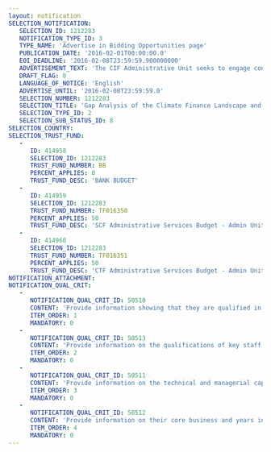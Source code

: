 ```yaml
---
layout: notification
SELECTION_NOTIFICATION: 
   SELECTION_ID: 1212283
   NOTIFICATION_TYPE_ID: 3
   TYPE_NAME: 'Advertise in Bidding Opportunities page'
   PUBLICATION_DATE: '2016-02-01T00:00:00.0'
   EOI_DEADLINE: '2016-02-08T23:59:59.900000000'
   ADVERTISEMENT_TEXT: 'The CIF Administrative Unit seeks to engage consultancy services to conduct a gap analysis of the climate finance landscape that analyzes the role of key entities/actors delivering climate finance and articulates if and where the CIF business model may hold a comparative advantage within this landscape. This analysis would inform the work to be carried out by the CIF Administrative Unit and the MDBs to develop new models for the future operations of the CIF for consideration by the joint meeting of the CTF and SCF Trust Fund Committees at its next meeting in mid-2016.'
   DRAFT_FLAG: 0
   LANGUAGE_OF_NOTICE: 'English'
   ADVERTISE_UNTIL: '2016-02-08T23:59:59.0'
   SELECTION_NUMBER: 1212283
   SELECTION_TITLE: 'Gap Analysis of the Climate Finance Landscape and the Role of the Climate Investment Funds'
   SELECTION_TYPE_ID: 2
   SELECTION_SUB_STATUS_ID: 8
SELECTION_COUNTRY: 
SELECTION_TRUST_FUND: 
   - 
      ID: 414958
      SELECTION_ID: 1212283
      TRUST_FUND_NUMBER: BB
      PERCENT_APPLIES: 0
      TRUST_FUND_DESC: 'BANK BUDGET'
   - 
      ID: 414959
      SELECTION_ID: 1212283
      TRUST_FUND_NUMBER: TF016350
      PERCENT_APPLIES: 50
      TRUST_FUND_DESC: 'SCF Administrative Services Budget - Admin Unit'
   - 
      ID: 414960
      SELECTION_ID: 1212283
      TRUST_FUND_NUMBER: TF016351
      PERCENT_APPLIES: 50
      TRUST_FUND_DESC: 'CTF Administrative Services Budget - Admin Unit'
NOTIFICATION_ATTACHMENT: 
NOTIFICATION_QUAL_CRIT: 
   - 
      NOTIFICATION_QUAL_CRIT_ID: 50510
      CONTENT: 'Provide information showing that they are qualified in the field of the assignment.'
      ITEM_ORDER: 1
      MANDATORY: 0
   - 
      NOTIFICATION_QUAL_CRIT_ID: 50513
      CONTENT: 'Provide information on the qualifications of key staff.'
      ITEM_ORDER: 2
      MANDATORY: 0
   - 
      NOTIFICATION_QUAL_CRIT_ID: 50511
      CONTENT: 'Provide information on the technical and managerial capabilities of the firm.'
      ITEM_ORDER: 3
      MANDATORY: 0
   - 
      NOTIFICATION_QUAL_CRIT_ID: 50512
      CONTENT: 'Provide information on their core business and years in business.'
      ITEM_ORDER: 4
      MANDATORY: 0
---
```

